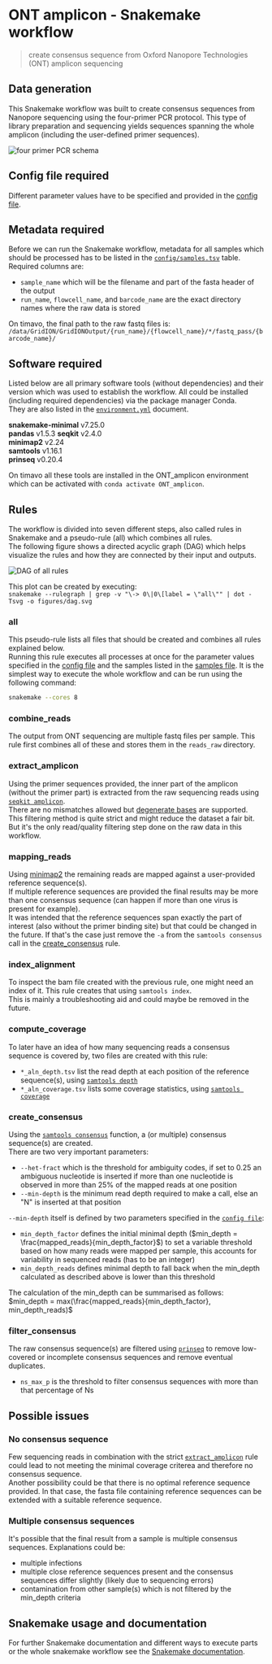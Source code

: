 # ONT amplicon - Snakemake workflow

> create consensus sequence from Oxford Nanopore Technologies (ONT) amplicon sequencing

## Data generation

This Snakemake workflow was built to create consensus sequences from Nanopore sequencing using the four-primer PCR protocol. This type of library preparation and sequencing yields sequences spanning the whole amplicon (including the user-defined primer sequences).

![four primer PCR schema](figures/Four-primer-PCR.png)

## Config file required

Different parameter values have to be specified and provided in the [config file](config/config.yml).

## Metadata required

Before we can run the Snakemake workflow, metadata for all samples which should be processed has to be listed in the [`config/samples.tsv`](config/samples.tsv) table.  
Required columns are:  

- `sample_name` which will be the filename and part of the fasta header of the output  
- `run_name`, `flowcell_name`, and `barcode_name` are the exact directory names where the raw data is stored  

On timavo, the final path to the raw fastq files is:  
`/data/GridION/GridIONOutput/{run_name}/{flowcell_name}/*/fastq_pass/{barcode_name}/`

## Software required

Listed below are all primary software tools (without dependencies) and their version which was used to establish the workflow. All could be installed (including required dependencies) via the package manager Conda.  
They are also listed in the [`environment.yml`](environment.yml) document.  

**snakemake-minimal** v7.25.0  
**pandas** v1.5.3
**seqkit** v2.4.0  
**minimap2** v2.24  
**samtools** v1.16.1  
**prinseq** v0.20.4  

On timavo all these tools are installed in the ONT_amplicon environment which can be activated with `conda activate ONT_amplicon`.

## Rules

The workflow is divided into seven different steps, also called rules in Snakemake and a pseudo-rule (all) which combines all rules.  
The following figure shows a directed acyclic graph (DAG) which helps visualize the rules and how they are connected by their input and outputs.  

![DAG of all rules](figures/dag.svg)

This plot can be created by executing:  
`snakemake --rulegraph | grep -v "\-> 0\|0\[label = \"all\"" | dot -Tsvg -o figures/dag.svg`

### all

This pseudo-rule lists all files that should be created and combines all rules explained below.  
Running this rule executes all processes at once for the parameter values specified in the [config file](config/config.yml) and the samples listed in the [samples file](config/samples.tsv). It is the simplest way to execute the whole workflow and can be run using the following command:  

```bash
snakemake --cores 8
```

### combine_reads

The output from ONT sequencing are multiple fastq files per sample. This rule first combines all of these and stores them in the `reads_raw` directory.

### extract_amplicon

Using the primer sequences provided, the inner part of the amplicon (without the primer part) is extracted from the raw sequencing reads using [`seqkit amplicon`](https://bioinf.shenwei.me/seqkit/usage/#amplicon).  
There are no mismatches allowed but [degenerate bases](https://www.bioinformatics.org/sms/iupac.html) are supported.  
This filtering method is quite strict and might reduce the dataset a fair bit. But it's the only read/quality filtering step done on the raw data in this workflow.

### mapping_reads

Using [minimap2](https://github.com/lh3/minimap2) the remaining reads are mapped against a user-provided reference sequence(s).  
If multiple reference sequences are provided the final results may be more than one consensus sequence (can happen if more than one virus is present for example).  
It was intended that the reference sequences span exactly the part of interest (also without the primer binding site) but that could be changed in the future. If that's the case just remove the `-a` from the `samtools consensus` call in the [create_consensus](https://github.com/medvir/ONT_amplicon/blob/80569f2c3d35f05b189fbe0ec8a88a3ed03bf1d6/Snakefile#L76) rule.

### index_alignment

To inspect the bam file created with the previous rule, one might need an index of it. This rule creates that using `samtools index`.  
This is mainly a troubleshooting aid and could maybe be removed in the future.

### compute_coverage

To later have an idea of how many sequencing reads a consensus sequence is covered by, two files are created with this rule:  

- `*_aln_depth.tsv` list the read depth at each position of the reference sequence(s), using [`samtools depth`](http://www.htslib.org/doc/samtools-depth.html)  
- `*_aln_coverage.tsv` lists some coverage statistics, using [`samtools coverage`](http://www.htslib.org/doc/samtools-coverage.html)  

### create_consensus

Using the [`samtools consensus`](http://www.htslib.org/doc/samtools-consensus.html) function, a (or multiple) consensus sequence(s) are created.  
There are two very important parameters:  

- `--het-fract` which is the threshold for ambiguity codes, if set to 0.25 an ambiguous nucleotide is inserted if more than one nucleotide is observed in more than 25% of the mapped reads at one position  
- `--min-depth` is the minimum read depth required to make a call, else an "N" is inserted at that position  

`--min-depth` itself is defined by two parameters specified in the [`config file`](config.yml):  

- `min_depth_factor` defines the initial minimal depth ($min_depth = \frac{mapped_reads}{min_depth_factor}$) to set a variable threshold based on how many reads were mapped per sample, this accounts for variability in sequenced reads (has to be an integer)  
- `min_depth_reads` defines minimal depth to fall back when the min_depth calculated as described above is lower than this threshold  

The calculation of the min_depth can be summarised as follows:  
$min_depth = max(\frac{mapped_reads}{min_depth_factor}, min_depth_reads)$

### filter_consensus

The raw consensus sequence(s) are filtered using [`prinseq`](https://prinseq.sourceforge.net/manual.html) to remove low-covered or incomplete consensus sequences and remove eventual duplicates.  

- `ns_max_p` is the threshold to filter consensus sequences with more than that percentage of Ns

## Possible issues

### No consensus sequence

Few sequencing reads in combination with the strict [`extract_amplicon`](#extract_amplicon) rule could lead to not meeting the minimal coverage criterea and therefore no consensus sequence.  
Another possibility could be that there is no optimal reference sequence provided. In that case, the fasta file containing reference sequences can be extended with a suitable reference sequence.

### Multiple consensus sequences

It's possible that the final result from a sample is multiple consensus sequences. Explanations could be:  

- multiple infections  
- multiple close reference sequences present and the consensus sequences differ slightly (likely due to sequencing errors)  
- contamination from other sample(s) which is not filtered by the min_depth criteria  

## Snakemake usage and documentation

For further Snakemake documentation and different ways to execute parts or the whole snakemake workflow see the [Snakemake documentation](https://snakemake.readthedocs.io/en/stable/).  